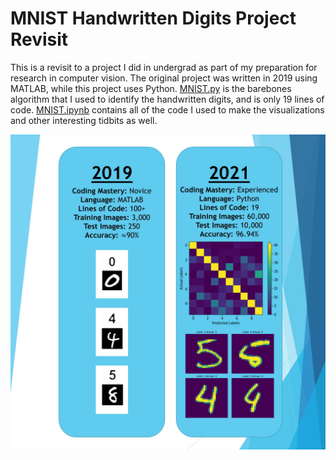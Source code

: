 # MNIST Handwritten Digits Project Revisit

This is a revisit to a project I did in undergrad as part of my preparation for research in computer vision. 
The original project was written in 2019 using MATLAB, while this project uses Python.
[MNIST.py](https://github.com/tagarwal-NCSU/MNIST/blob/main/MNIST.py) is the barebones algorithm that I used to identify the handwritten digits, and is only 19 lines of code.
[MNIST.ipynb](https://github.com/tagarwal-NCSU/MNIST/blob/main/MNIST.ipynb) contains all of the code I used to make the visualizations and other interesting tidbits as well.

![project infographic](https://github.com/tagarwal-NCSU/MNIST/blob/main/Infographic/MNIST%20Infographic.jpg)
